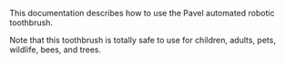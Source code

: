 This documentation describes how to use the Pavel automated robotic toothbrush.

Note that this toothbrush is totally safe to use for children, adults, pets, wildlife, bees, and trees.

